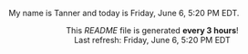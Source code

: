 My name is Tanner and today is Friday, June 6, 5:20 PM EDT.

<p align="center">This <i>README</i> file is generated <b>every 3 hours</b>!</br>Last refresh: Friday, June 6, 5:20 PM EDT<br /></p>
